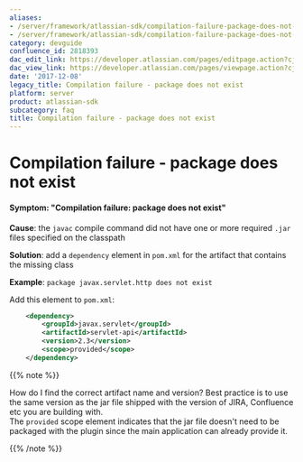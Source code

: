 ```yaml
---
aliases:
- /server/framework/atlassian-sdk/compilation-failure-package-does-not-exist-2818393.html
- /server/framework/atlassian-sdk/compilation-failure-package-does-not-exist-2818393.md
category: devguide
confluence_id: 2818393
dac_edit_link: https://developer.atlassian.com/pages/editpage.action?cjm=wozere&pageId=2818393
dac_view_link: https://developer.atlassian.com/pages/viewpage.action?cjm=wozere&pageId=2818393
date: '2017-12-08'
legacy_title: Compilation failure - package does not exist
platform: server
product: atlassian-sdk
subcategory: faq
title: Compilation failure - package does not exist
---
```

# Compilation failure - package does not exist

#### Symptom: "Compilation failure: package does not exist"

**Cause**: the `javac` compile command did not have one or more required `.jar` files specified on the classpath

**Solution**: add a `dependency` element in `pom.xml` for the artifact that contains the missing class

**Example**: `package javax.servlet.http does not exist`

Add this element to `pom.xml`:

``` xml
    <dependency>
        <groupId>javax.servlet</groupId>
        <artifactId>servlet-api</artifactId>
        <version>2.3</version>
        <scope>provided</scope>
    </dependency>
```

{{% note %}}

How do I find the correct artifact name and version? Best practice is to use the same version as the jar file shipped with the version of JIRA, Confluence etc you are building with.  
The `provided` scope element indicates that the jar file doesn't need to be packaged with the plugin since the main application can already provide it.

{{% /note %}}




































































